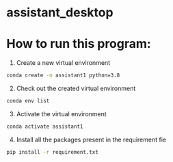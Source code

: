 # assistant_desktop

# How to run this program: 

1.  Create a new virtual environment
```bash
conda create -n assistant1 python=3.8
``` 

2. Check out the created virtual environment
```bash
conda env list
```

3. Activate the virtual environment
```bash
conda activate assistant1
```

4. Install all the packages present in the requirement fie
```bash
pip install -r requirement.txt
```


